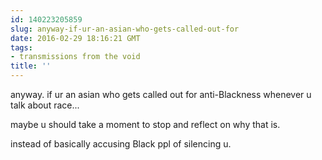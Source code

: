 ```yaml
---
id: 140223205859
slug: anyway-if-ur-an-asian-who-gets-called-out-for
date: 2016-02-29 18:16:21 GMT
tags:
- transmissions from the void
title: ''
---
```


anyway. if ur an asian who gets called out for anti-Blackness whenever u talk about race...

maybe u should take a moment to stop and reflect on why that is.

instead of basically accusing Black ppl of silencing u.